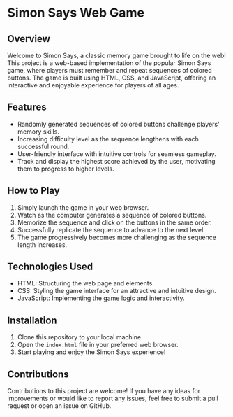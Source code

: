 # Simon Says Web Game

## Overview
Welcome to Simon Says, a classic memory game brought to life on the web! This project is a web-based implementation of the popular Simon Says game, where players must remember and repeat sequences of colored buttons. The game is built using HTML, CSS, and JavaScript, offering an interactive and enjoyable experience for players of all ages.

## Features
- Randomly generated sequences of colored buttons challenge players' memory skills.
- Increasing difficulty level as the sequence lengthens with each successful round.
- User-friendly interface with intuitive controls for seamless gameplay.
- Track and display the highest score achieved by the user, motivating them to progress to higher levels.

## How to Play
1. Simply launch the game in your web browser.
2. Watch as the computer generates a sequence of colored buttons.
3. Memorize the sequence and click on the buttons in the same order.
4. Successfully replicate the sequence to advance to the next level.
5. The game progressively becomes more challenging as the sequence length increases.

## Technologies Used
- HTML: Structuring the web page and elements.
- CSS: Styling the game interface for an attractive and intuitive design.
- JavaScript: Implementing the game logic and interactivity.

## Installation
1. Clone this repository to your local machine.
2. Open the `index.html` file in your preferred web browser.
3. Start playing and enjoy the Simon Says experience!

## Contributions
Contributions to this project are welcome! If you have any ideas for improvements or would like to report any issues, feel free to submit a pull request or open an issue on GitHub.
